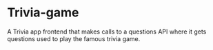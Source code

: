 # Trivia-game
A Trivia app frontend that makes calls to a questions API where it gets questions used to play the famous trivia game.
